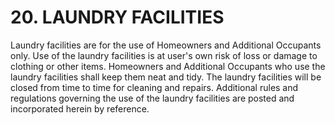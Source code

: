 # 20. LAUNDRY FACILITIES
Laundry facilities are for the use of Homeowners and Additional Occupants only. Use of
the laundry facilities is at user's own risk of loss or damage to clothing or other items.
Homeowners and Additional Occupants who use the laundry facilities shall keep them
neat and tidy. The laundry facilities will be closed from time to time for cleaning and
repairs. Additional rules and regulations governing the use of the laundry facilities are
posted and incorporated herein by reference.
